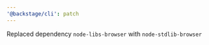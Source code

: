 ```yaml
---
'@backstage/cli': patch
---
```


Replaced dependency `node-libs-browser` with `node-stdlib-browser`
